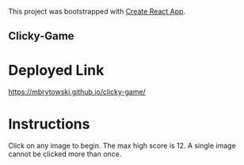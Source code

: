 This project was bootstrapped with [Create React App](https://github.com/facebook/create-react-app).

## Clicky-Game

# Deployed Link

https://mbrytowski.github.io/clicky-game/

# Instructions
Click on any image to begin. The max high score is 12. A single image cannot be clicked more than once.